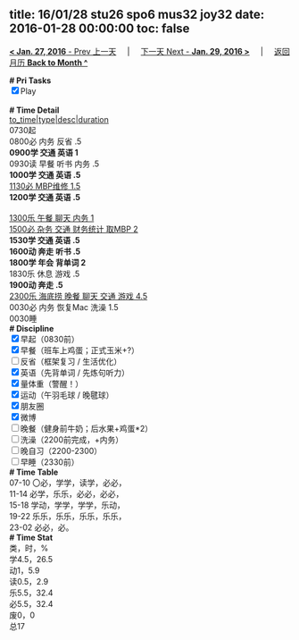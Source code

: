 title: 16/01/28 stu26 spo6 mus32 joy32
date: 2016-01-28 00:00:00
toc: false
---
[**< Jan. 27, 2016** - Prev 上一天](/lifelogs/2016/01/d27.html) &nbsp; &nbsp; | &nbsp; &nbsp; [下一天 Next - **Jan. 29, 2016 >**](/lifelogs/2016/01/d29.html) &nbsp; &nbsp; |  &nbsp; &nbsp; [返回月历 **Back to Month ^**](/lifelogs/2016/01/index.html)
<br/><div><b># Pri Tasks</b></div><div><input checked="true" type="checkbox"/>Play</div><div><br/></div><div><b># Time Detail</b></div><div><u>to_time|type|desc|duration</u></div><div>0730起</div><div>0800必 内务 反省 .5</div><div><b>0900学 交通 英语 1</b></div><div>0930读 早餐 听书 内务 .5</div><div><b>1000学 交通 英语 .5</b></div><div><u>1130必 MBP维修 1.5</u></div><div><b>1200学 交通 英语 .5</b></div><div><br/></div><div><u>1300乐 午餐 聊天 内务 1</u></div><div><u>1500必 杂务 交通 财务统计 取MBP 2</u></div><div><b>1530学 交通 英语 .5</b></div><div><b>1600动 奔走 听书 .5</b></div><div><b>1800学 年会 背单词 2</b></div><div>1830乐 休息 游戏 .5</div><div><b>1900动 奔走 .5</b></div><div><u>2300乐 海底捞 晚餐 聊天 交通 游戏 4.5</u></div><div>0030必 内务 恢复Mac 洗澡 1.5</div><div>0030睡</div><div><b># Discipline</b></div><div><input checked="true" type="checkbox"/>早起（0830前）</div><div><input checked="true" type="checkbox"/>早餐（班车上鸡蛋；正式玉米+?）</div><div><input type="checkbox"/>反省（框架复习 / 生活优化）</div><div><input checked="true" type="checkbox"/>英语（先背单词 / 先炼句听力）</div><div><input checked="true" type="checkbox"/>量体重（警醒！）</div><div><input checked="true" type="checkbox"/>运动（午羽毛球 / 晚毽球）</div><div><input checked="true" type="checkbox"/>朋友圈</div><div><input checked="true" type="checkbox"/>微博</div><div><input type="checkbox"/>晚餐（健身前牛奶；后水果+鸡蛋*2）</div><div><input type="checkbox"/>洗澡（2200前完成，+内务）</div><div><input type="checkbox"/>晚自习（2200-2300）</div><div><input type="checkbox"/>早睡（2330前）</div><div><b># Time Table</b></div><div>07-10 〇必，学学，读学，必必，</div><div>11-14 必学，乐乐，必必，必必，</div><div>15-18 学动，学学，学学，乐动，</div><div>19-22 乐乐，乐乐，乐乐，乐乐，</div><div>23-02 必必，必。</div><div><b># Time Stat</b></div><div>类，时，%</div><div>学4.5，26.5</div><div>动1，5.9</div><div>读0.5，2.9</div><div>乐5.5，32.4</div><div>必5.5，32.4</div><div>废0，0</div><div>总17</div>